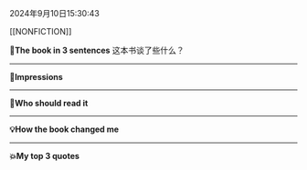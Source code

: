 2024年9月10日15:30:43

[[NONFICTION]]


**🎨The book in 3 sentences**
这本书谈了些什么？


---
**📝Impressions**



---
**🥚Who should read it**



---
**💡How the book changed me**



---
**💥My top 3 quotes**


